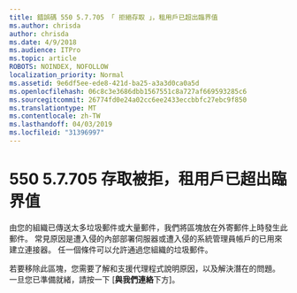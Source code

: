 ```yaml
---
title: 錯誤碼 550 5.7.705 「 拒絕存取 」，租用戶已超出臨界值
ms.author: chrisda
author: chrisda
ms.date: 4/9/2018
ms.audience: ITPro
ms.topic: article
ROBOTS: NOINDEX, NOFOLLOW
localization_priority: Normal
ms.assetid: 9e6df5ee-ede8-421d-ba25-a3a3d0ca0a5d
ms.openlocfilehash: 06c8c3e3686dbb1567551c8a727af669593285c6
ms.sourcegitcommit: 26774fd0e24a02cc6ee2433eccbbfc27ebc9f850
ms.translationtype: MT
ms.contentlocale: zh-TW
ms.lasthandoff: 04/03/2019
ms.locfileid: "31396997"
---
```

# <a name="550-57705-access-denied-tenant-has-exceeded-threshold"></a>550 5.7.705 存取被拒，租用戶已超出臨界值

由您的組織已傳送太多垃圾郵件或大量郵件，我們將區塊放在外寄郵件上時發生此郵件。
常見原因是遭入侵的內部部署伺服器或遭入侵的系統管理員帳戶的已用來建立連接器。 任一個條件可以允許通過您組織的垃圾郵件。

若要移除此區塊，您需要了解和支援代理程式說明原因，以及解決潛在的問題。
一旦您已準備就緒，請按一下 [**與我們連絡**下方]。

